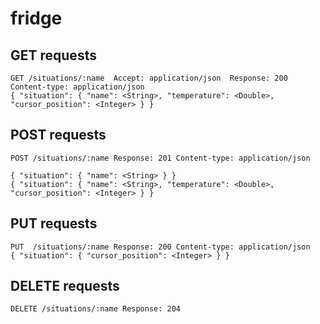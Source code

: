# fridge

## GET requests

    GET /situations/:name  Accept: application/json  Response: 200 Content-type: application/json
    { "situation": { "name": <String>, "temperature": <Double>, "cursor_position": <Integer> } }




## POST requests

    POST /situations/:name Response: 201 Content-type: application/json

    { "situation": { "name": <String> } }
    { "situation": { "name": <String>, "temperature": <Double>, "cursor_position": <Integer> } }


## PUT requests

    PUT  /situations/:name Response: 200 Content-type: application/json
    { "situation": { "cursor_position": <Integer> } }

## DELETE requests

    DELETE /situations/:name Response: 204 
